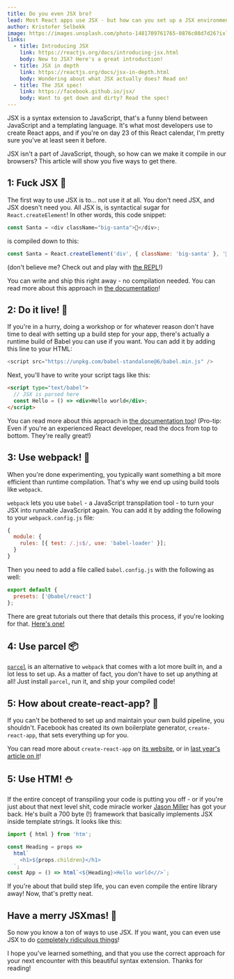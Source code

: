 ```yaml
---
title: Do you even JSX bro?
lead: Most React apps use JSX - but how can you set up a JSX environment yourself?
author: Kristofer Selbekk
image: https://images.unsplash.com/photo-1481709761765-0876c08d7d26?ixlib=rb-1.2.1&ixid=eyJhcHBfaWQiOjEyMDd9&auto=format&fit=crop&w=2250&q=80
links:
  - title: Introducing JSX
    link: https://reactjs.org/docs/introducing-jsx.html
    body: New to JSX? Here's a great introduction!
  - title: JSX in depth
    link: https://reactjs.org/docs/jsx-in-depth.html
    body: Wondering about what JSX actually does? Read on!
  - title: The JSX spec!
    link: https://facebook.github.io/jsx/
    body: Want to get down and dirty? Read the spec!
---
```


JSX is a syntax extension to JavaScript, that's a funny blend between JavaScript
and a templating language. It's what most developers use to create React apps,
and if you're on day 23 of this React calendar, I'm pretty sure you've at least
seen it before.

JSX isn't a part of JavaScript, though, so how can we make it compile in our
browsers? This article will show you five ways to get there.

## 1: Fuck JSX 🖕

The first way to use JSX is to... not use it at all. You don't need JSX, and JSX
doesn't need you. All JSX is, is syntactical sugar for `React.createElement`!
In other words, this code snippet:

```js
const Santa = <div className="big-santa">🎅</div>;
```

is compiled down to this:

```js
const Santa = React.createElement('div', { className: 'big-santa' }, '🎅');
```

(don't believe me? Check out and play with [the REPL](https://babeljs.io/en/repl.html#?babili=false&browsers=&build=&builtIns=false&spec=false&loose=false&code_lz=DwEwlgbgBAxgNgQwM5IHIILYFMC8AiAIzAHMBaJBAOwBcE8A-QHg3BQ_eAHpwJ6g&debug=false&forceAllTransforms=false&shippedProposals=false&circleciRepo=&evaluate=false&fileSize=false&timeTravel=false&sourceType=module&lineWrap=true&presets=es2015%2Creact%2Cstage-2&prettier=false&targets=&version=6.26.0&envVersion=)!)

You can write and ship this right away - no compilation needed. You can read
more about this approach in [the documentation](https://reactjs.org/docs/react-without-jsx.html)!

## 2: Do it live! 🚢

If you're in a hurry, doing a workshop or for whatever reason don't have time to
deal with setting up a build step for your app, there's actually a runtime build
of Babel you can use if you want. You can add it by adding this line to your
HTML:

```js
<script src="https://unpkg.com/babel-standalone@6/babel.min.js" />
```

Next, you'll have to write your script tags like this:

```html
<script type="text/babel">
  // JSX is parsed here
  const Hello = () => <div>Hello world</div>;
</script>
```

You can read more about this approach in [the documentation too](https://reactjs.org/docs/add-react-to-a-website.html#quickly-try-jsx)!
(Pro-tip: Even if you're an experienced React developer, read the docs from top
to bottom. They're really great!)

## 3: Use webpack! 👾

When you're done experimenting, you typically want something a bit more
efficient than runtime compilation. That's why we end up using build tools like
`webpack`.

`webpack` lets you use `babel` - a JavaScript transpilation tool - to turn your
JSX into runnable JavaScript again. You can add it by adding the following to
your `webpack.config.js` file:

```js
{
  module: {
    rules: [{ test: /.js$/, use: 'babel-loader' }];
  }
}
```

Then you need to add a file called `babel.config.js` with the following as well:

```js
export default {
  presets: ['@babel/react']
};
```

There are great tutorials out there that details this process, if you're looking
for that. [Here's one!](https://medium.freecodecamp.org/part-1-react-app-from-scratch-using-webpack-4-562b1d231e75)

## 4: Use parcel 📦

[`parcel`](https://parceljs.org/) is an alternative to `webpack` that comes with
a lot more built in, and a lot less to set up. As a matter of fact, you don't
have to set up anything at all! Just install `parcel`, run it, and ship your
compiled code!

## 5: How about create-react-app? 🍿

If you can't be bothered to set up and maintain your own build pipeline, you
shouldn't. Facebook has created its own boilerplate generator,
`create-react-app`, that sets everything up for you.

You can read more about `create-react-app` on [its website](https://facebook.github.io/create-react-app/),
or in [last year's article on it](http://localhost:3000/2017/1)!

## 5: Use HTM! ⛄️

If the entire concept of transpiling your code is putting you off - or if you're
just about that next level shit, code miracle worker [Jason Miller](https://www.twitter.com/_developit)
has got your back. He's built a 700 byte (!) framework that basically implements
JSX inside template strings. It looks like this:

```js
import { html } from 'htm';

const Heading = props =>
  html`
    <h1>${props.children}</h1>
  `;
const App = () => html`<${Heading}>Hello world<//>`;
```

If you're about that build step life, you can even compile the entire library
away! Now, that's pretty neat.

## Have a merry JSXmas! 🎅

So now you know a ton of ways to use JSX. If you want, you can even use JSX
to do [completely ridiculous things](https://engineering.hexacta.com/jsx-can-do-that-1b2666c23a32?gi=7d17e9064d5f)!

I hope you've learned something, and that you use the correct approach for your
next encounter with this beautiful syntax extension. Thanks for reading!
